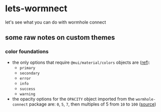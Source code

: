 # lets-wormnect
let's see what you can do with wormhole connect

## some raw notes on custom themes

### color foundations
* the only options that require `@mui/material/colors` objects are ([ref](https://mui.com/material-ui/customization/color/)):
  - `primary`
  - `secondary`
  - `error`
  - `info`
  - `success`
  - `warning`
* the opacity options for the `OPACITY` object imported from the `wormhole-connect` package are: `0`, `5`, `7`, then multiples of 5 from `10` to `100` ([source](https://github.com/wormhole-foundation/wormhole-connect/blob/e032790ba4496ce6068222bf89da332d3bf99610/wormhole-connect-loader/src/theme.ts#L74))
